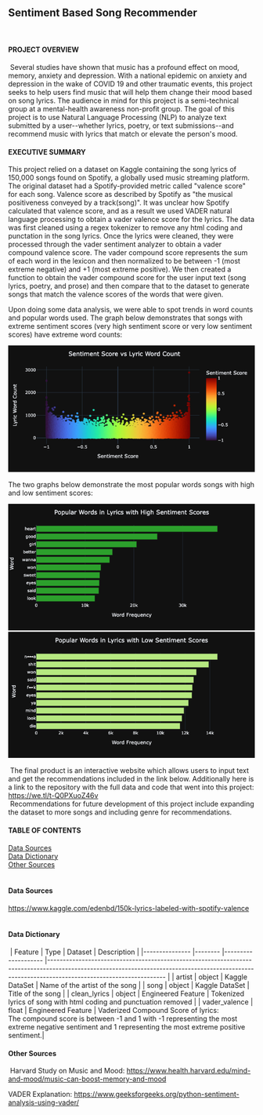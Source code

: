 ## Sentiment Based Song Recommender
​
#### PROJECT OVERVIEW
​
Several studies have shown that music has a profound effect on mood, memory, anxiety and depression.  With a national epidemic on anxiety and depression in the wake of COVID 19 and other traumatic events, this project seeks to help users find music that will help them change their mood based on song lyrics. The audience in mind for this project is a semi-technical group at a mental-health awareness non-profit group. The goal of this project is to use Natural Language Processing (NLP) to analyze text submitted by a user--whether lyrics, poetry, or text submissions--and recommend music with lyrics that match or elevate the person's mood. 
​
#### EXECUTIVE SUMMARY
This project relied on a dataset on Kaggle containing the song lyrics of 150,000 songs found on Spotify, a globally used music streaming platform. The original dataset had a Spotify-provided metric called "valence score" for each song. Valence score as described by Spotify as "the musical positiveness conveyed by a track(song)". It was unclear how Spotify calculated that valence score, and as a result we used VADER natural language processing to obtain a vader valence score for the lyrics. The data was first cleaned using a regex tokenizer to remove any html coding and punctation in the song lyrics. Once the lyrics were cleaned, they were processed through the vader sentiment analyzer to obtain a vader compound valence score.  The vader compound score represents the sum of each word in the lexicon and then normalized to be between -1 (most extreme negative) and +1 (most extreme positive). We then created a function to obtain the vader compound score for the user input text (song lyrics, poetry, and prose) and then compare that to the dataset to generate songs that match the valence scores of the words that were given.  

Upon doing some data analysis, we were able to spot trends in word counts and popular words used. The graph below demonstrates that songs with extreme sentiment scores (very high sentiment score or very low sentiment scores) have extreme word counts:

![Sentiment Score vs Lyric Word Count](images/sentiment_image.png)

The two graphs below demonstrate the most popular words songs with high and low sentiment scores:

![Sentiment Score vs Lyric Word Count](images/pop-words-in-lyrics-high-sentiment.png)
![Sentiment Score vs Lyric Word Count](images/pop-words-in-lyrics-low-sentiment.png)

​
The final product is an interactive website which allows users to input text and get the recommendations included in the link below. Additionally here is a link to the repository with the full data and code that went into this project: <a href>https://we.tl/t-Q0PXuoZ46v</a> <br>
​
Recommendations for future development of this project include expanding the dataset to more songs and including genre for recommendations.
​
​
#### TABLE OF CONTENTS
[Data Sources](#data-sources)<br>
[Data Dictionary](#data-dictionary)<br>
[Other Sources](#sources)<br>
​
#### Data Sources
<a href>https://www.kaggle.com/edenbd/150k-lyrics-labeled-with-spotify-valence</a> <br>
​
#### Data Dictionary
​
| Feature       	| Type   	| Dataset            	| Description                                                                                                                                                                                     	|
|---------------	|--------	|--------------------	|-------------------------------------------------------------------------------------------------------------------------------------------------------------------------------------------------	|
| artist        	| object 	| Kaggle DataSet     	| Name of the artist of the song                                                                                                                                                                  	|
| song          	| object 	| Kaggle DataSet     	| Title of the song                                                                                                                                                                               	|
| clean_lyrics  	| object 	| Engineered Feature 	| Tokenized lyrics of song with html coding and punctuation removed                                                                                                                               	|
| vader_valence 	| float  	| Engineered Feature 	| Vaderized Compound Score of lyrics:<br>The compound score is between -1 and 1 with -1 representing the most extreme negative sentiment and 1 representing the most extreme positive sentiment.|
​
#### Other Sources
​
Harvard Study on Music and Mood: <a href>https://www.health.harvard.edu/mind-and-mood/music-can-boost-memory-and-mood</a><br> 

VADER Explanation: <a href>https://www.geeksforgeeks.org/python-sentiment-analysis-using-vader/</a><br>
